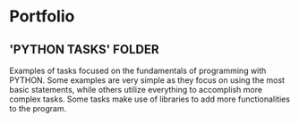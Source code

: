 # Portfolio

## 'PYTHON TASKS' FOLDER 
Examples of tasks focused on the fundamentals of programming with PYTHON. Some examples are very simple as they focus on using the most basic statements, while others utilize everything to accomplish more complex tasks. Some tasks make use of libraries to add more functionalities to the program.
